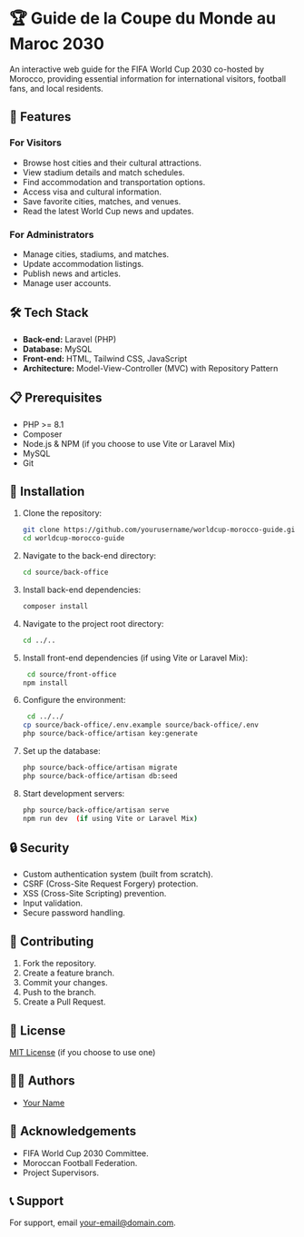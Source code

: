 # 🏆 Guide de la Coupe du Monde au Maroc 2030

An interactive web guide for the FIFA World Cup 2030 co-hosted by Morocco, providing essential information for international visitors, football fans, and local residents.

## 🌟 Features

### For Visitors

*   Browse host cities and their cultural attractions.
*   View stadium details and match schedules.
*   Find accommodation and transportation options.
*   Access visa and cultural information.
*   Save favorite cities, matches, and venues.
*   Read the latest World Cup news and updates.

### For Administrators

*   Manage cities, stadiums, and matches.
*   Update accommodation listings.
*   Publish news and articles.
*   Manage user accounts.

## 🛠 Tech Stack

*   **Back-end:** Laravel (PHP)
*   **Database:** MySQL
*   **Front-end:** HTML, Tailwind CSS, JavaScript
*   **Architecture:** Model-View-Controller (MVC) with Repository Pattern

## 📋 Prerequisites

*   PHP >= 8.1
*   Composer
*   Node.js & NPM (if you choose to use Vite or Laravel Mix)
*   MySQL
*   Git

## 🚀 Installation

1.  Clone the repository:

    ```bash
    git clone https://github.com/yourusername/worldcup-morocco-guide.git
    cd worldcup-morocco-guide
    ```

2.  Navigate to the back-end directory:

     ```bash
     cd source/back-office
     ```

3.  Install back-end dependencies:
    ```bash
    composer install
    ```
4.  Navigate to the project root directory:
     ```bash
     cd ../..
     ```

5.  Install front-end dependencies (if using Vite or Laravel Mix):

    ```bash
     cd source/front-office
    npm install
    ```

6.  Configure the environment:
    ```bash
     cd ../../
    cp source/back-office/.env.example source/back-office/.env
    php source/back-office/artisan key:generate
    ```

7.  Set up the database:

    ```bash
    php source/back-office/artisan migrate
    php source/back-office/artisan db:seed
    ```
8. Start development servers:
    ```bash
    php source/back-office/artisan serve
    npm run dev  (if using Vite or Laravel Mix)
    ```


## 🔒 Security

*   Custom authentication system (built from scratch).
*   CSRF (Cross-Site Request Forgery) protection.
*   XSS (Cross-Site Scripting) prevention.
*   Input validation.
*   Secure password handling.

## 👥 Contributing

1.  Fork the repository.
2.  Create a feature branch.
3.  Commit your changes.
4.  Push to the branch.
5.  Create a Pull Request.

## 📝 License

[MIT License](LICENSE) (if you choose to use one)

## 👨‍💻 Authors

*   [Your Name](https://github.com/yourusername)

## 🤝 Acknowledgements

*   FIFA World Cup 2030 Committee.
*   Moroccan Football Federation.
*   Project Supervisors.

## 📞 Support

For support, email [your-email@domain.com](mailto:your-email@domain.com).